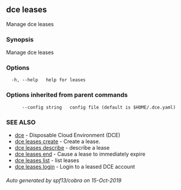 ## dce leases

Manage dce leases

### Synopsis

Manage dce leases

### Options

```
  -h, --help   help for leases
```

### Options inherited from parent commands

```
      --config string   config file (default is $HOME/.dce.yaml)
```

### SEE ALSO

* [dce](dce.md)	 - Disposable Cloud Environment (DCE)
* [dce leases create](dce_leases_create.md)	 - Create a lease.
* [dce leases describe](dce_leases_describe.md)	 - describe a lease
* [dce leases end](dce_leases_end.md)	 - Cause a lease to immediately expire
* [dce leases list](dce_leases_list.md)	 - list leases
* [dce leases login](dce_leases_login.md)	 - Login to a leased DCE account

###### Auto generated by spf13/cobra on 15-Oct-2019

